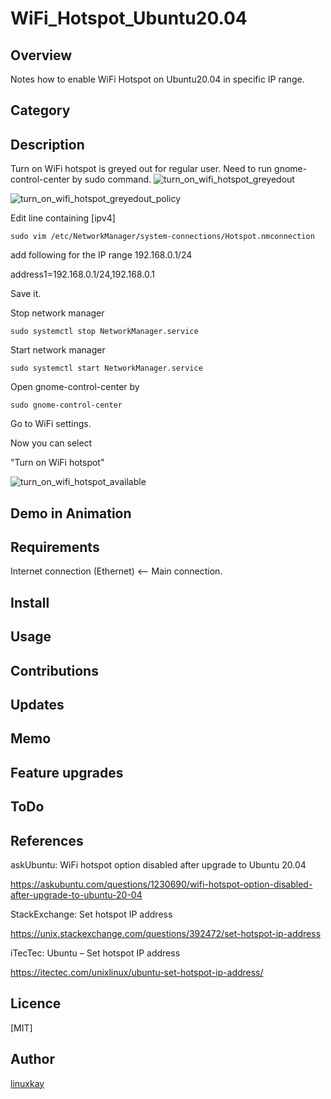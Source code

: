# WiFi_Hotspot_Ubuntu20.04

## Overview

Notes how to enable WiFi Hotspot on Ubuntu20.04 in specific IP range.

## Category

## Description

Turn on WiFi hotspot is greyed out for regular user. Need to run gnome-control-center by sudo command.
![turn_on_wifi_hotspot_greyedout](https://user-images.githubusercontent.com/9047935/125162775-abf91700-e1c4-11eb-837b-3e6a51184612.jpg)

![turn_on_wifi_hotspot_greyedout_policy](https://user-images.githubusercontent.com/9047935/125162774-ab608080-e1c4-11eb-8f88-e0b7cd539288.jpg)


Edit line containing [ipv4]

`sudo vim /etc/NetworkManager/system-connections/Hotspot.nmconnection`

add following for the IP range 192.168.0.1/24

address1=192.168.0.1/24,192.168.0.1

Save it.

Stop network manager

`sudo systemctl stop NetworkManager.service`

Start network manager

`sudo systemctl start NetworkManager.service`

Open gnome-control-center by

`sudo gnome-control-center`

Go to WiFi settings.

Now you can select

"Turn on WiFi hotspot"

![turn_on_wifi_hotspot_available](https://user-images.githubusercontent.com/9047935/125162760-a1d71880-e1c4-11eb-854f-4f48e4641666.jpg)

## Demo in Animation

## Requirements

Internet connection (Ethernet) <-- Main connection.

## Install

## Usage

## Contributions

## Updates

## Memo

## Feature upgrades

## ToDo

## References

askUbuntu: WiFi hotspot option disabled after upgrade to Ubuntu 20.04

https://askubuntu.com/questions/1230690/wifi-hotspot-option-disabled-after-upgrade-to-ubuntu-20-04

StackExchange: Set hotspot IP address

https://unix.stackexchange.com/questions/392472/set-hotspot-ip-address

iTecTec: Ubuntu – Set hotspot IP address

https://itectec.com/unixlinux/ubuntu-set-hotspot-ip-address/

## Licence
[MIT]

## Author

[linuxkay](https://github.com/linuxkay)



